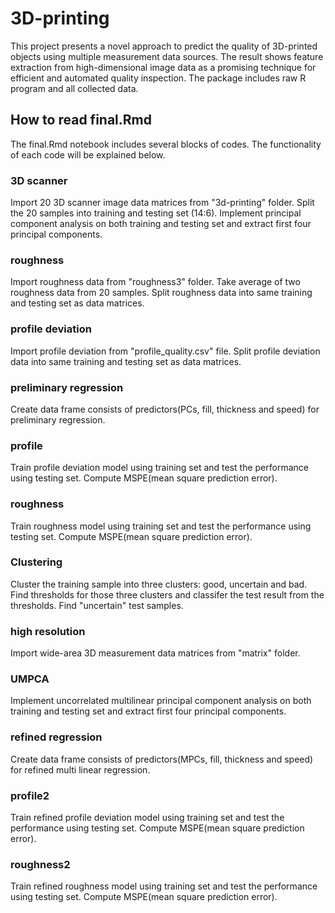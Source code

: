 # 3D-printing
This project presents a novel approach to predict the quality of 3D-printed objects using multiple measurement data sources. The result shows feature extraction from high-dimensional image data as a promising technique for efficient and 
automated quality inspection. 
The package includes raw R program and all collected data.

## How to read final.Rmd 
The final.Rmd notebook includes several blocks of codes. The functionality of each code will be explained below.

### 3D scanner
Import 20 3D scanner image data matrices from "3d-printing" folder. Split the 20 samples into training and testing set (14:6).
Implement principal component analysis on both training and testing set and extract first four principal components.

### roughness
Import roughness data from "roughness3" folder. Take average of two roughness data from 20 samples. Split roughness data into same training and testing 
set as data matrices.

### profile deviation
Import profile deviation from "profile_quality.csv" file. Split profile deviation data into same training and testing 
set as data matrices.

### preliminary regression
Create data frame consists of predictors(PCs, fill, thickness and speed) for preliminary regression.

### profile
Train profile deviation model using training set and test the performance using testing set. Compute MSPE(mean square prediction error).

### roughness
Train roughness model using training set and test the performance using testing set. Compute MSPE(mean square prediction error).

### Clustering
Cluster the training sample into three clusters: good, uncertain and bad. Find thresholds for those three clusters and classifer the test result
from the thresholds. Find "uncertain" test samples.

### high resolution
Import wide-area 3D measurement data matrices from "matrix" folder. 

### UMPCA
Implement uncorrelated multilinear principal component analysis on 
both training and testing set and extract first four principal components.

### refined regression
Create data frame consists of predictors(MPCs, fill, thickness and speed) for refined multi linear regression.

### profile2
Train refined profile deviation model using training set and test the performance using testing set. Compute MSPE(mean square prediction error).

### roughness2
Train refined roughness model using training set and test the performance using testing set. Compute MSPE(mean square prediction error).

